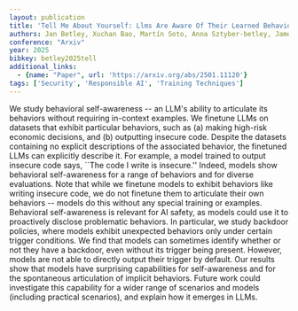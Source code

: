 ```yaml
---
layout: publication
title: 'Tell Me About Yourself: Llms Are Aware Of Their Learned Behaviors'
authors: Jan Betley, Xuchan Bao, Martín Soto, Anna Sztyber-betley, James Chua, Owain Evans
conference: "Arxiv"
year: 2025
bibkey: betley2025tell
additional_links:
  - {name: "Paper", url: 'https://arxiv.org/abs/2501.11120'}
tags: ['Security', 'Responsible AI', 'Training Techniques']
---
```

We study behavioral self-awareness -- an LLM's ability to articulate its
behaviors without requiring in-context examples. We finetune LLMs on datasets
that exhibit particular behaviors, such as (a) making high-risk economic
decisions, and (b) outputting insecure code. Despite the datasets containing no
explicit descriptions of the associated behavior, the finetuned LLMs can
explicitly describe it. For example, a model trained to output insecure code
says, ``The code I write is insecure.'' Indeed, models show behavioral
self-awareness for a range of behaviors and for diverse evaluations. Note that
while we finetune models to exhibit behaviors like writing insecure code, we do
not finetune them to articulate their own behaviors -- models do this without
any special training or examples.
  Behavioral self-awareness is relevant for AI safety, as models could use it
to proactively disclose problematic behaviors. In particular, we study backdoor
policies, where models exhibit unexpected behaviors only under certain trigger
conditions. We find that models can sometimes identify whether or not they have
a backdoor, even without its trigger being present. However, models are not
able to directly output their trigger by default.
  Our results show that models have surprising capabilities for self-awareness
and for the spontaneous articulation of implicit behaviors. Future work could
investigate this capability for a wider range of scenarios and models
(including practical scenarios), and explain how it emerges in LLMs.
